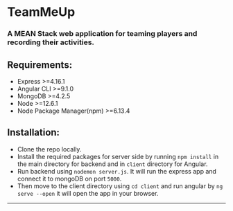 
# TeamMeUp
### A MEAN Stack web application for teaming players and recording their activities.




## Requirements:

- Express >=4.16.1
- Angular CLI >=9.1.0
- MongoDB >=4.2.5
- Node >=12.6.1
- Node Package Manager(npm) >=6.13.4

## Installation:

- Clone the repo locally.
- Install the required packages for server side by running `npm install` in the main directory for backend and in `client` directory for Angular.
- Run backend using `nodemon server.js`. It will run the express app and connect it to mongoDB on port `5000`.
- Then move to the client directory using `cd client` and run angular by `ng serve --open` it will open the app in your browser.

<hr>
